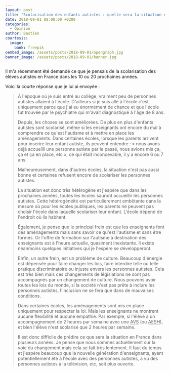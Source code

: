 ```yaml
---
layout: post
title: "Scolarisation des enfants autistes : quelle sera la situation ces prochaines années ?"
date: 2018-09-01 08:00:00 +0200
categories:
  - Opinion
author: Bastien
courtesis:
  image:
    bank: freepik
oembed_image: /assets/posts/2018-09-01/opengraph.jpg
banner_image: /assets/posts/2018-09-01/banner.jpg
---
```


Il m'a récemment été demandé ce que je pensais
de la scolarisation des élèves autistes en France dans les 10 ou 20 prochaines années.

Voici la courte réponse que je lui ai envoyée&nbsp;:

<blockquote>

<p>À l'époque où je suis entré au collège, vraiment peu de
personnes autistes allaient à l'école. D'ailleurs si je suis allé à l'école c'est
uniquement parce que j'ai eu énormément de chance et que l'école fut trouvée par
le psychiatre qui m'avait diagnostiqué à l'âge de 8 ans.</p>

<p>Depuis, les choses se sont améliorées. De plus en plus d'enfants autistes sont 
scolarisé, même si les enseignants ont encore du mal à comprendre ce qu'est 
l'autisme et à mettre 
en place les aménagements.
Dans certaines écoles, lorsque les parents arrivent pour inscrire leur enfant 
autiste,  ils peuvent entendre&nbsp;: «&nbsp;nous avons déjà accueilli une personne autiste par 
le passé, nous avions mis ça, ça et ça en place, etc&nbsp;», ce qui était inconcevable, 
il y a encore 6 ou 7 ans.</p>

<p>Malheureusement, dans d'autres écoles, la situation n'est pas aussi bonne et certaines 
refusent encore de scolariser
 les personnes autistes.</p>

<p>
La situation est donc très hétérogène et j'espère que dans les prochaines années, 
toutes les écoles sauront accueillir 
les personnes autistes. Cette hétérogénéité est particulièrement embêtante dans la 
mesure où pour les écoles publiques, les parents ne peuvent 
pas choisir l'école dans laquelle scolariser leur enfant. L'école dépend de l'endroit 
où ils habitent.</p>

<p>
Également, je pense que le principal frein est que les enseignants font des 
aménagements mais sans savoir ce qu'est l'autisme et sans être 
formés. Or l'offre de formation sur l'autisme à destination des enseignants est à 
l'heure actuelle, quasiment inexistante.
Il existe néanmoins quelques initiatives qui je l'espère se développeront.</p>

<p>
Enfin, un autre frein, est un problème de culture. Beaucoup d'énergie est dépensée pour 
faire changer les lois,
faire interdire telle ou telle pratique discriminatoire ou injuste envers les personnes 
autistes. Cela est très bien
mais ces changements de législations ne sont pas accompagnés par un changement de 
culture.
Nous pouvons avoir toutes les lois du monde, si la société 
n'est pas prête à inclure les personnes autistes, l'inclusion ne se fera que dans de 
mauvaises 
conditions.</p>

<p>Dans certaines écoles, les aménagements sont mis en place uniquement pour respecter la 
loi.
Mais les enseignants ne montrent aucune flexibilité et aucune empathie.
Par exemple, si l'élève a un accompagnement de 2 heures par 
semaine avec une <abbr title="Auxiliaire de Vie Scolaire">AVS</abbr> (ou <abbr 
title="Accompagnants des Élèves en Situation de Handicap">AESH</abbr>), et bien l'élève 
n'est scolarisé que 2 heures par semaine.</p>

<p>Il est donc difficile de prédire ce que sera la situation en France dans plusieurs 
années. Je pense que nous sommes actuellement sur la voie du changement mais cela se 
fait très lentement. Il faut du temps et j'espère beaucoup que la nouvelle génération 
d'enseignants, ayant potentiellement été à l'école
avec des personnes autistes, a vu des personnes autistes à la télévision, etc, soit 
plus ouverte.</p>

</blockquote>
